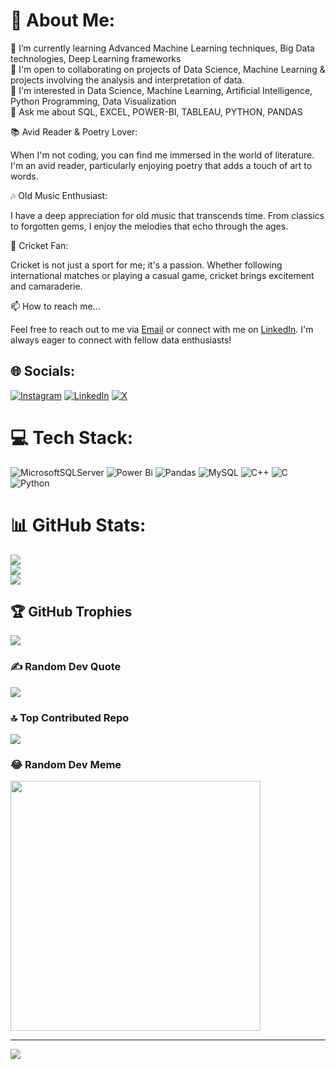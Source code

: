 # 💫 About Me:
🌱 I’m currently learning Advanced Machine Learning techniques, Big Data technologies, Deep Learning frameworks<br>👯 I'm open to collaborating on projects of Data Science, Machine Learning & projects involving the analysis and interpretation of data.<br>🔭 I'm interested in Data Science, Machine Learning, Artificial Intelligence, Python Programming, Data Visualization<br>💬 Ask me about SQL, EXCEL, POWER-BI, TABLEAU, PYTHON, PANDAS

📚 Avid Reader & Poetry Lover:

When I'm not coding, you can find me immersed in the world of literature. I'm an avid reader, particularly enjoying poetry that adds a touch of art to words.

🎶 Old Music Enthusiast:

I have a deep appreciation for old music that transcends time. From classics to forgotten gems, I enjoy the melodies that echo through the ages.

🏏 Cricket Fan:

Cricket is not just a sport for me; it's a passion. Whether following international matches or playing a casual game, cricket brings excitement and camaraderie.

📫 How to reach me...

Feel free to reach out to me via [Email](pranavky87@gmail.com) or connect with me on [LinkedIn](linkedin.com/in/pranav-kumar-raj-797725240). I'm always eager to connect with fellow data enthusiasts!


## 🌐 Socials:
[![Instagram](https://img.shields.io/badge/Instagram-%23E4405F.svg?logo=Instagram&logoColor=white)](https://instagram.com/pranav_kumar_87) [![LinkedIn](https://img.shields.io/badge/LinkedIn-%230077B5.svg?logo=linkedin&logoColor=white)](https://linkedin.com/in/pranav-kumar-raj-797725240) [![X](https://img.shields.io/badge/X-black.svg?logo=X&logoColor=white)](https://x.com/PranavKumarRaj5) 

# 💻 Tech Stack:
![MicrosoftSQLServer](https://img.shields.io/badge/Microsoft%20SQL%20Server-CC2927?style=flat&logo=microsoft%20sql%20server&logoColor=white) ![Power Bi](https://img.shields.io/badge/power_bi-F2C811?style=flat&logo=powerbi&logoColor=black) ![Pandas](https://img.shields.io/badge/pandas-%23150458.svg?style=flat&logo=pandas&logoColor=white) ![MySQL](https://img.shields.io/badge/mysql-%2300000f.svg?style=flat&logo=mysql&logoColor=white) ![C++](https://img.shields.io/badge/c++-%2300599C.svg?style=flat&logo=c%2B%2B&logoColor=white) ![C](https://img.shields.io/badge/c-%2300599C.svg?style=flat&logo=c&logoColor=white) ![Python](https://img.shields.io/badge/python-3670A0?style=flat&logo=python&logoColor=ffdd54)
# 📊 GitHub Stats:
![](https://github-readme-stats.vercel.app/api?username=gitpranav87&theme=radical&hide_border=false&include_all_commits=false&count_private=false)<br/>
![](https://github-readme-streak-stats.herokuapp.com/?user=gitpranav87&theme=radical&hide_border=false)<br/>
![](https://github-readme-stats.vercel.app/api/top-langs/?username=gitpranav87&theme=radical&hide_border=false&include_all_commits=false&count_private=false&layout=compact)

## 🏆 GitHub Trophies
![](https://github-profile-trophy.vercel.app/?username=gitpranav87&theme=radical&no-frame=false&no-bg=true&margin-w=4)

### ✍️ Random Dev Quote
![](https://quotes-github-readme.vercel.app/api?type=horizontal&theme=radical)

### 🔝 Top Contributed Repo
![](https://github-contributor-stats.vercel.app/api?username=gitpranav87&limit=5&theme=dark&combine_all_yearly_contributions=true)

### 😂 Random Dev Meme
<img src='https://randommeme-five.vercel.app/' style="height: 400px;"/>

---
[![](https://visitcount.itsvg.in/api?id=gitpranav87&icon=1&color=3)](https://visitcount.itsvg.in)

<!-- Proudly created with GPRM ( https://gprm.itsvg.in ) -->
